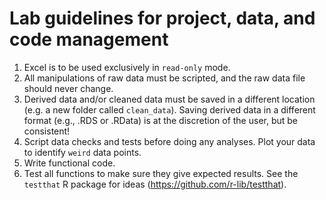 # Lab guidelines for project, data, and code management

1. Excel is to be used exclusively in ``read-only`` mode.
2. All manipulations of raw data must be scripted, and the raw data file should 
never change.
3. Derived data and/or cleaned data must be saved in a different location (e.g.
a new folder called `clean_data`). Saving derived data in a different format
(e.g., .RDS or .RData) is at the discretion of the user, but be consistent!
4. Script data checks and tests before doing any analyses. Plot your data to
identify ``weird`` data points.
5. Write functional code.
6. Test all functions to make sure they give expected results. See the 
`testthat` R package for ideas (https://github.com/r-lib/testthat).